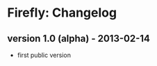 Firefly: Changelog
===================

version 1.0 (alpha) - 2013-02-14
------------------------

- first public version 
